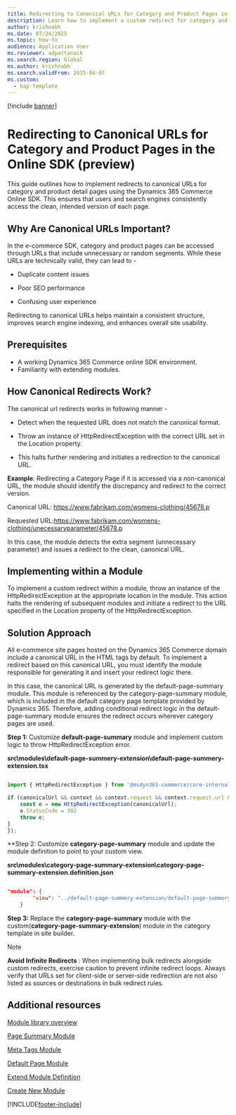 ```yaml
---
title: Redirecting to Canonical URLs for Category and Product Pages in the Online SDK (preview)
description: Learn how to implement a custom redirect for category and product pages by extending modules in the online SDK.
author: krishnabh
ms.date: 07/24/2025
ms.topic: how-to
audience: Application User
ms.reviewer: adpattanaik
ms.search.region: Global
ms.author: krishnabh
ms.search.validFrom: 2025-04-07
ms.custom: 
  - bap-template
---
```


[!include [banner](../includes/banner.md)]

# Redirecting to Canonical URLs for Category and Product Pages in the Online SDK (preview)

This guide outlines how to implement redirects to canonical URLs for category and product detail pages using the Dynamics 365 Commerce Online SDK. This ensures that users and search engines consistently access the clean, intended version of each page.  
## Why Are Canonical URLs Important? 

In the e-commerce SDK, category and product pages can be accessed through URLs that include unnecessary or random segments. While these URLs are technically valid, they can lead to - 

- Duplicate content issues  

- Poor SEO performance  

- Confusing user experience

Redirecting to canonical URLs helps maintain a consistent structure, improves search engine indexing, and enhances overall site usability.   

## Prerequisites

- A working Dynamics 365 Commerce online SDK environment.
- Familiarity with extending modules.

## How Canonical Redirects Work? 

The canonical url redirects works in following manner -  

- Detect when the requested URL does not match the canonical format.  

- Throw an instance of HttpRedirectException with the correct URL set in the Location property.  

- This halts further rendering and initiates a redirection to the canonical URL.  


**Example**: Redirecting a Category Page if it is accessed via a non-canonical URL, the module should identify the discrepancy and redirect to the correct version.  

Canonical URL: https://www.fabrikam.com/womens-clothing/45678.p 

Requested URL:https://www.fabrikam.com/womens-clothing/unecessaryparameter/45678.p  

In this case, the module detects the extra segment (unnecessary parameter) and issues a redirect to the clean, canonical URL. 


## Implementing within a Module 

To implement a custom redirect within a module, throw an instance of the HttpRedirectException at the appropriate location in the module. This action halts the rendering of subsequent modules and initiate a redirect to the URL specified in the Location property of the HttpRedirectException. 


## Solution Approach

All e-commerce site pages hosted on the Dynamics 365 Commerce domain include a canonical URL in the HTML <meta> tags by default. To implement a redirect based on this canonical URL, you must identify the module responsible for generating it and insert your redirect logic there.

In this case, the canonical URL is generated by the default-page-summary module. This module is referenced by the category-page-summary module, which is included in the default category page template provided by Dynamics 365. Therefore, adding conditional redirect logic in the default-page-summary module ensures the redirect occurs wherever category pages are used.

**Step 1:** Customize **default-page-summary** module and implement custom logic to throw HttpRedirectException error.

**src\modules\default-page-summery-extension\default-page-summery-extension.tsx**

```typescript

import { HttpRedirectException } from '@msdyn365-commerce/core-internal';

if (canonicalUrl && context && context.request && context.request.url && canonicalUrl !== context.request.url.requestUrl.href) {
    const e = new HttpRedirectException(canonicalUrl);
    e.StatusCode = 302 
    throw e;
}
});
```

**Step 2: Customize **category-page-summary** module and update the module definition to point to your custom view. 

**src\modules\category-page-summary-extension\category-page-summary-extension.definition.json**
```json

"module": {
		"view": "../default-page-summery-extension/default-page-summery-extension"
	}

```

**Step 3:**  Replace the **category-page-summary** module with the custom(**category-page-summary-extension**) module in the category template in site builder. 





> [!NOTE]
> **Avoid Infinite Redirects** : When implementing bulk redirects alongside custom redirects, exercise caution to prevent infinite redirect loops. 
>Always verify that URLs set for client-side or server-side redirection are not also listed as sources or destinations in bulk redirect rules. 


## Additional resources

[Module library overview](../starter-kit-overview.md)

[Page Summary Module](../dev-itpro/page-summary-module.md)

[Meta Tags Module](../dev-itpro/metatags-module.md)

[Default Page Module](../dev-itpro/default-page-module.md)

[Extend Module Definition](extend-module-definition.md)

[Create New Module](create-new-module.md)


[!INCLUDE[footer-include](../../includes/footer-banner.md)]
